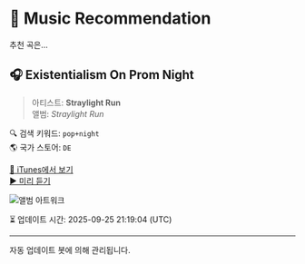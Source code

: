 
# 🎵 Music Recommendation

추천 곡은...

## 🎧 Existentialism On Prom Night  
> 아티스트: **Straylight Run**  
> 앨범: _Straylight Run_  

🔍 검색 키워드: `pop+night`  
🌎 국가 스토어: `DE`

[🔗 iTunes에서 보기](https://music.apple.com/de/album/existentialism-on-prom-night/1558587992?i=1558588758&uo=4)  
[▶️ 미리 듣기](https://audio-ssl.itunes.apple.com/itunes-assets/AudioPreview124/v4/1d/e1/6d/1de16dde-c7ec-9c82-a75e-128041a25cad/mzaf_9979417298575962180.plus.aac.p.m4a)

![앨범 아트워크](https://is1-ssl.mzstatic.com/image/thumb/Music115/v4/60/3a/60/603a609a-88f4-9b65-cd2f-5115f847e8d4/20CRGIM20035.rgb.jpg/100x100bb.jpg)

⏳ 업데이트 시간: 2025-09-25 21:19:04 (UTC)

---
자동 업데이트 봇에 의해 관리됩니다.
